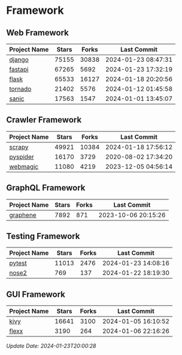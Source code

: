 # Framework

## Web Framework
| Project Name | Stars | Forks | Last Commit |
| ------------ | ----- | ----- | ----------- |
| [django](https://github.com/django/django) | 75155 | 30838 | 2024-01-23 08:47:31 |
| [fastapi](https://github.com/tiangolo/fastapi) | 67265 | 5692 | 2024-01-23 17:32:19 |
| [flask](https://github.com/pallets/flask) | 65533 | 16127 | 2024-01-18 20:20:56 |
| [tornado](https://github.com/tornadoweb/tornado) | 21402 | 5576 | 2024-01-12 01:45:58 |
| [sanic](https://github.com/sanic-org/sanic) | 17563 | 1547 | 2024-01-01 13:45:07 |

## Crawler Framework
| Project Name | Stars | Forks | Last Commit |
| ------------ | ----- | ----- | ----------- |
| [scrapy](https://github.com/scrapy/scrapy) | 49921 | 10384 | 2024-01-18 17:56:12 |
| [pyspider](https://github.com/binux/pyspider) | 16170 | 3729 | 2020-08-02 17:34:20 |
| [webmagic](https://github.com/code4craft/webmagic) | 11080 | 4219 | 2023-12-05 04:56:14 |

## GraphQL Framework
| Project Name | Stars | Forks | Last Commit |
| ------------ | ----- | ----- | ----------- |
| [graphene](https://github.com/graphql-python/graphene) | 7892 | 871 | 2023-10-06 20:15:26 |

## Testing Framework
| Project Name | Stars | Forks | Last Commit |
| ------------ | ----- | ----- | ----------- |
| [pytest](https://github.com/pytest-dev/pytest) | 11013 | 2476 | 2024-01-23 14:08:16 |
| [nose2](https://github.com/nose-devs/nose2) | 769 | 137 | 2024-01-22 18:19:30 |

## GUI Framework
| Project Name | Stars | Forks | Last Commit |
| ------------ | ----- | ----- | ----------- |
| [kivy](https://github.com/kivy/kivy) | 16641 | 3100 | 2024-01-05 16:10:52 |
| [flexx](https://github.com/flexxui/flexx) | 3190 | 264 | 2024-01-06 22:16:26 |

*Update Date: 2024-01-23T20:00:28*